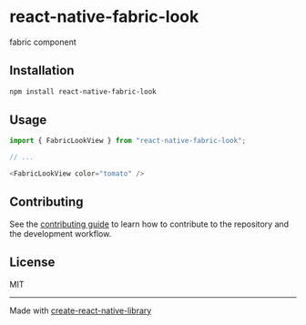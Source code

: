 # react-native-fabric-look

fabric component

## Installation

```sh
npm install react-native-fabric-look
```

## Usage

```js
import { FabricLookView } from "react-native-fabric-look";

// ...

<FabricLookView color="tomato" />
```

## Contributing

See the [contributing guide](CONTRIBUTING.md) to learn how to contribute to the repository and the development workflow.

## License

MIT

---

Made with [create-react-native-library](https://github.com/callstack/react-native-builder-bob)
